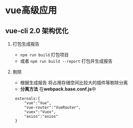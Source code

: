 # vue高级应用

## vue-cli 2.0 架构优化

1. 打包生成报告
   * ```npm run build``` 打包项目  
   * 或者 ```npm run build --report``` 打包并生成报告
2. 剔除
   * 根据生成报告 将占用存储空间比较大的插件等剔除分离
   * **分离方法**
   在**webpack.base.conf.js**中

   ```
    externals:{
        "vue":"Vue",
        "vue-router":"VueRouter",
        "vuex":"Vuex",
        "axios":"axios"
    }
   ```